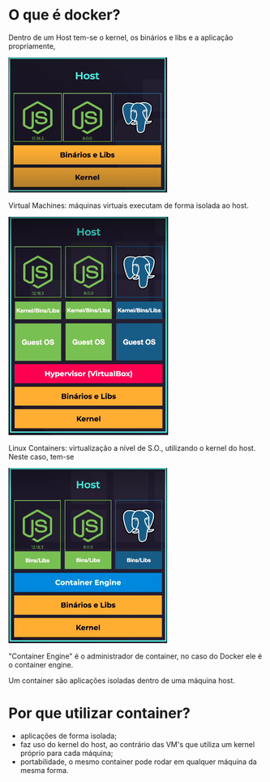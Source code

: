 # O que é docker?

Dentro de um Host tem-se o kernel, os binários e libs e a aplicação propriamente,

![estrutura de um host](../pictures/host.png)

Virtual Machines: máquinas virtuais executam de forma isolada ao host.

![estrutura de uma VM](../pictures/vm.png)

Linux Containers: virtualização a nível de S.O., utilizando o kernel do host.
Neste caso, tem-se

![estrutura de um Container Linux](../pictures/linux_container.png)

"Container Engine" é o administrador de container, no caso do Docker ele é o container engine.

Um container são aplicações isoladas dentro de uma máquina host.

# Por que utilizar container?

- aplicações de forma isolada;
- faz uso do kernel do host, ao contrário das VM's que utiliza um kernel próprio para cada máquina;
- portabilidade, o mesmo container pode rodar em qualquer máquina da mesma forma.
